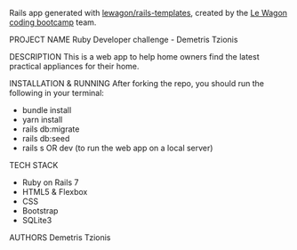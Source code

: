 Rails app generated with [lewagon/rails-templates](https://github.com/lewagon/rails-templates), created by the [Le Wagon coding bootcamp](https://www.lewagon.com) team.

PROJECT NAME
Ruby Developer challenge - Demetris Tzionis

DESCRIPTION
This is a web app to help home owners find the latest practical appliances for their home.

INSTALLATION & RUNNING
After forking the repo, you should run the following in your terminal:
- bundle install
- yarn install
- rails db:migrate
- rails db:seed
- rails s OR dev (to run the web app on a local server)

TECH STACK
- Ruby on Rails 7
- HTML5 & Flexbox
- CSS
- Bootstrap
- SQLite3

AUTHORS
Demetris Tzionis
